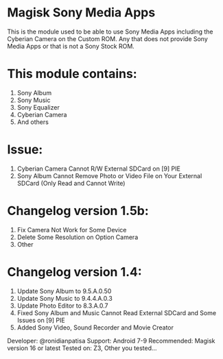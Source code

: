 # Magisk Sony Media Apps

This is the module used to be able to use Sony Media Apps including the Cyberian Camera on the Custom ROM. Any that does not provide Sony Media Apps or that is not a Sony Stock ROM.

# This module contains:
1. Sony Album
2. Sony Music
3. Sony Equalizer
4. Cyberian Camera
5. And others

# Issue:
1. Cyberian Camera Cannot R/W External SDCard on [9] PIE
2. Sony Album Cannot Remove Photo or Video File on Your External SDCard (Only Read and Cannot Write)

# Changelog version 1.5b:
1. Fix Camera Not Work for Some Device
2. Delete Some Resolution on Option Camera
3. Other

# Changelog version 1.4:
1. Update Sony Album to 9.5.A.0.50
2. Update Sony Music to 9.4.4.A.0.3
3. Update Photo Editor to 8.3.A.0.7
3. Fixed Sony Album and Music Cannot Read External SDCard and Some Issues on [9] PIE
4. Added Sony Video, Sound Recorder and Movie Creator

Developer: @ronidianpatisa
Support: Android 7-9
Recommended: Magisk version 16 or latest
Tested on: Z3, Other you tested...
